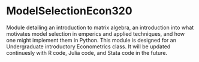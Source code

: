 # ModelSelectionEcon320
Module detailing an introduction to matrix algebra, an introduction into what motivates model selection in emperics and applied techniques, and how one might implement them in Python. 
This module is designed for an Undergraduate introductory Econometrics class. 
It will be updated continuesly with R code, Julia code, and Stata code in the future. 
